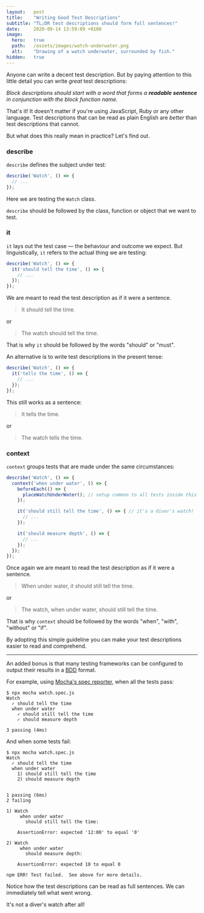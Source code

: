 ```yaml
---
layout:   post
title:    "Writing Good Test Descriptions"
subtitle: "TL;DR test descriptions should form full sentences!"
date:     2020-09-14 13:59:09 +0100
image:
  hero:   true
  path:   /assets/images/watch-underwater.png
  alt:    "Drawing of a watch underwater, surrounded by fish."
hidden:   true
---
```

Anyone can write a decent test description. But by paying attention to this little detail you can write _great_ test descriptions:

_Block descriptions should start with a word that forms a **readable sentence** in conjunction with the block function name._

That's it! It doesn't matter if you're using JavaScript, Ruby or any other language. Test descriptions that can be read as plain English are _better_ than test descriptions that cannot.

But what does this really mean in practice? Let's find out.

### describe

`describe` defines the subject under test:

```js
describe('Watch', () => {
  // ...
});
```

Here we are testing the `Watch` class.

`describe` should be followed by the class, function or object that we want to test.

### it

`it` lays out the test case — the behaviour and outcome we expect. But linguistically, `it` refers to the actual thing we are testing:

```js
describe('Watch', () => {
  it('should tell the time', () => {
    // ...
  });
});
```

We are meant to read the test description as if it were a sentence.

> It should tell the time.

or

> The watch should tell the time.

That is why `it` should be followed by the words "should" or "must".

An alternative is to write test descriptions in the present tense:

```js
describe('Watch', () => {
  it('tells the time', () => {
    // ...
  });
});
```

This still works as a sentence:

> It tells the time.

or

> The watch tells the time.

### context

`context` groups tests that are made under the same circumstances:

```js
describe('Watch', () => {
  context('when under water', () => {
    beforeEach(() => {
      placeWatchUnderWater(); // setup common to all tests inside this context
    });

    it('should still tell the time', () => { // it's a diver's watch!
      // ...
    });

    it('should measure depth', () => {
      // ...
    });
  });
});
```

Once again we are meant to read the test description as if it were a sentence.

> When under water, it should still tell the time.

or

> The watch, when under water, should still tell the time.

That is why `context` should be followed by the words "when", "with", "without" or "if".

By adopting this simple guideline you can make your test descriptions easier to read and comprehend.

---

An added bonus is that many testing frameworks can be configured to output their results in a [BDD] format.

For example, using [Mocha's spec reporter], when all the tests pass:

```terminal
$ npx mocha watch.spec.js
Watch
  ✓ should tell the time
  when under water
    ✓ should still tell the time
    ✓ should measure depth

3 passing (4ms)
```

And when some tests fail:

```terminal
$ npx mocha watch.spec.js
Watch
  ✓ should tell the time
  when under water
    1) should still tell the time
    2) should measure depth


1 passing (6ms)
2 failing

1) Watch
     when under water
       should still tell the time:

    AssertionError: expected '12:00' to equal '0'

2) Watch
     when under water
       should measure depth:

    AssertionError: expected 10 to equal 0

npm ERR! Test failed.  See above for more details.
```

Notice how the test descriptions can be read as full sentences. We can immediately tell what went wrong.

It's not a diver's watch after all!


[rspec's format option]: https://relishapp.com/rspec/rspec-core/v/2-6/docs/command-line/format-option
[BDD]: https://en.wikipedia.org/wiki/Behavior-driven_development#Behavioral_specifications
[rubocop-rspec]: https://github.com/rubocop-hq/rubocop-rspec
[Mocha's spec reporter]: https://mochajs.org/#spec

<script type="text/javascript">
  if (window.location.pathname.includes('writing-good-test-descriptions-js')) {
    window.location = "writing-good-test-descriptions?js"
  }
</script>
